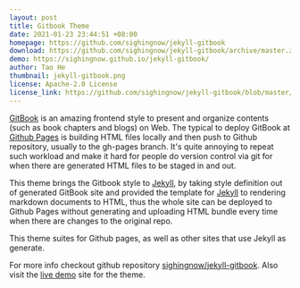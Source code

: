 ```yaml
---
layout: post
title: Gitbook Theme
date: 2021-01-23 23:44:51 +08:00
homepage: https://github.com/sighingnow/jekyll-gitbook
download: https://github.com/sighingnow/jekyll-gitbook/archive/master.zip
demo: https://sighingnow.github.io/jekyll-gitbook/
author: Tao He
thumbnail: jekyll-gitbook.png
license: Apache-2.0 License
license_link: https://github.com/sighingnow/jekyll-gitbook/blob/master/LICENSE
---
```


[GitBook][gitbook] is an amazing frontend style to present and organize contents (such as
book chapters and blogs) on Web. The typical to deploy GitBook at [Github Pages][github-pages]
is building HTML files locally and then push to Github repository, usually to
the gh-pages branch. It's quite annoying to repeat such workload and make it hard
for people do version control via git for when there are generated HTML files
to be staged in and out.

This theme brings the Gitbook style to [Jekyll][jekyll], by taking style definition out of
generated GitBook site and provided the template for [Jekyll][jekyll] to rendering
markdown documents to HTML, thus the whole site can be deployed to Github Pages without
generating and uploading HTML bundle every time when there are changes to the original repo.

This theme suites for Github pages, as well as other sites that use Jekyll as generate.

For more info checkout github repository [sighingnow/jekyll-gitbook][repo]. Also visit
the [live demo][demo] site for the theme.

<!-- External links -->
[gitbook]: https://github.com/GitbookIO/gitbook
[github-pages]: https://pages.github.com/
[jekyll]: https://jekyllrb.com/
[repo]: https://github.com/sighingnow/jekyll-gitbook
[demo]: https://sighingnow.github.io/jekyll-gitbook/